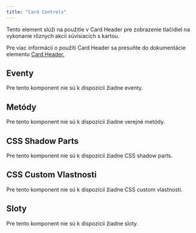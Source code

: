```yaml
---
title: "Card Controls"
---
```


Tento element slúži na použitie v Card Header pre zobrazenie tlačidiel na vykonanie rôznych akcií súvisiacich s kartou.

Pre viac informácií o použítí Card Header sa presuňte do dokumentácie elementu [Card Header.](./card-header)

## Eventy

Pre tento komponent nie sú k dispozícii žiadne eventy.

## Metódy[](https://ionicframework.com/docs/api/badge#methods)

Pre tento komponent nie sú k dispozícii žiadne verejné metódy.

## CSS Shadow Parts[](https://ionicframework.com/docs/api/badge#css-shadow-parts)

Pre tento komponent nie sú k dispozícií žiadne CSS shadow parts.

## CSS Custom Vlastnosti

Pre tento komponent nie sú k dispozícií žiadne CSS custom vlastnosti.

## Sloty

Pre tento komponent nie sú k dispozícii žiadne sloty.
